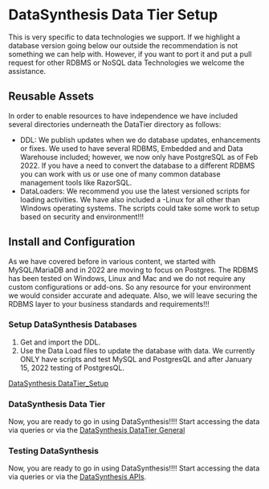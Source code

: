 # DataSynthesis Data Tier Setup
This is very specific to data technologies we support. If we highlight a database version
going below our outside the recommendation is not something we can help with. However,
if you want to port it and put a pull request for other RDBMS or NoSQL data Technologies
we welcome the assistance.

## Reusable Assets
In order to enable resources to have independence we have included several directories
underneath the DataTier directory as follows:

- DDL: We publish updates when we do database updates, enhancements or fixes. We used to have several RDBMS, Embedded and
and Data Warehouse included; however, we now only have PostgreSQL as of Feb 2022. If you have a need to convert the database to a different RDBMS you can work with us or use
one of many common database management tools like RazorSQL.
- DataLoaders: We recommend you use the latest versioned scripts
for loading activities. We have also included a <version>-Linux for all other than Windows operating systems. The scripts
could take some work to setup based on security and environment!!!
   
## Install and Configuration
As we have covered before in various content, we started with MySQL/MariaDB and in 2022 are moving to focus on 
Postgres. The RDBMS has been tested on Windows, Linux and Mac and we do not require any custom configurations or 
add-ons. So any resource for your environment we would consider accurate and adequate. Also, we will leave securing the RDBMS 
layer to your business standards and requirements!!!

### Setup DataSynthesis Databases
1. Get and import the DDL. 
2. Use the Data Load files to update the database with data. We currently ONLY have scripts and test MySQL and PostgresQL
and after January 15, 2022 testing of PostgresQL.

[DataSynthesis DataTier_Setup](https://github.com/Project-Herophilus/DataSynthesis/blob/main/DataTier/DataSynthesis-DataTier-Setup.md)

### DataSynthesis Data Tier
Now, you are ready to go in using DataSynthesis!!!! Start accessing the data via queries or via the
[DataSynthesis DataTier General](https://github.com/Project-Herophilus/DataSynthesis/blob/main/DataTier/DataSynthesis-DataTier-DataModel.md)

### Testing DataSynthesis
Now, you are ready to go in using DataSynthesis!!!! Start accessing the data via queries or via the
[DataSynthesis APIs](https://github.com/Project-Herophilus/DataSynthesis/tree/main/DataTier-APIs). 
